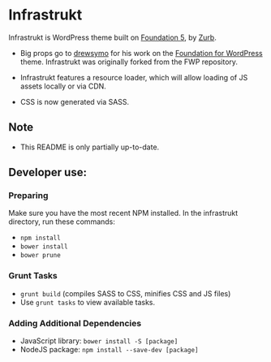 # Infrastrukt

Infrastrukt is WordPress theme built on [Foundation 5](http://foundation.zurb.com/), by [Zurb](http://zurb.com/).

- Big props go to [drewsymo](http://github.com/drewsymo/) for his work on the [Foundation for WordPress](https://github.com/drewsymo/Foundation) theme. Infrastrukt was originally forked from the FWP repository.

- Infrastrukt features a resource loader, which will allow loading of JS assets locally or via CDN.

- CSS is now generated via SASS.

## Note
- This README is only partially up-to-date.

## Developer use:

### Preparing
Make sure you have the most recent NPM installed.
In the infrastrukt directory, run these commands:

- `npm install`
- `bower install`
- `bower prune`

### Grunt Tasks
- `grunt build` (compiles SASS to CSS, minifies CSS and JS files)
- Use `grunt tasks` to view available tasks.

### Adding Additional Dependencies
- JavaScript library: `bower install -S [package]`
- NodeJS package: `npm install --save-dev [package]`
